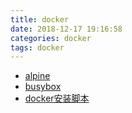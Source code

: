 ```yaml
---
title: docker
date: 2018-12-17 19:16:58
categories: docker
tags: docker
---
```


- [alpine](/Learn/docker/alpine)
- [busybox](/Learn/docker/busybox)
- [docker安装脚本](/Learn/docker/install)
